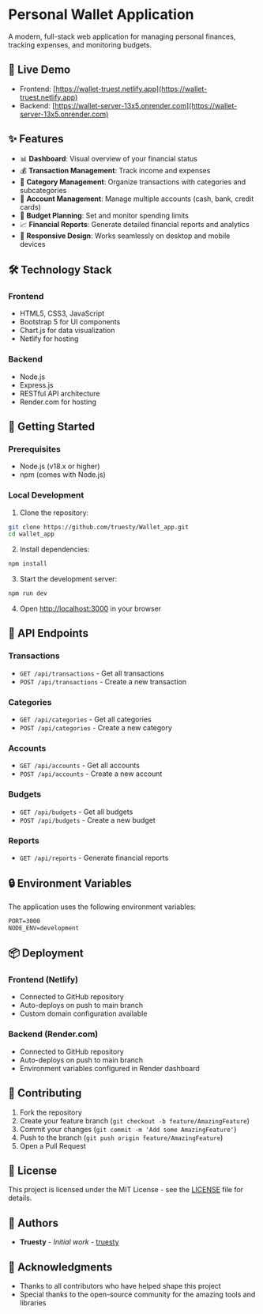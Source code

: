 # Personal Wallet Application

A modern, full-stack web application for managing personal finances, tracking expenses, and monitoring budgets.

## 🌟 Live Demo

- Frontend: [https://wallet-truest.netlify.app](https://wallet-truest.netlify.app)
- Backend: [https://wallet-server-13x5.onrender.com](https://wallet-server-13x5.onrender.com)

## ✨ Features

- 📊 **Dashboard**: Visual overview of your financial status
- 💰 **Transaction Management**: Track income and expenses
- 📁 **Category Management**: Organize transactions with categories and subcategories
- 🏦 **Account Management**: Manage multiple accounts (cash, bank, credit cards)
- 📅 **Budget Planning**: Set and monitor spending limits
- 📈 **Financial Reports**: Generate detailed financial reports and analytics
- 📱 **Responsive Design**: Works seamlessly on desktop and mobile devices

## 🛠️ Technology Stack

### Frontend
- HTML5, CSS3, JavaScript
- Bootstrap 5 for UI components
- Chart.js for data visualization
- Netlify for hosting

### Backend
- Node.js
- Express.js
- RESTful API architecture
- Render.com for hosting

## 🚀 Getting Started

### Prerequisites
- Node.js (v18.x or higher)
- npm (comes with Node.js)

### Local Development

1. Clone the repository:
```bash
git clone https://github.com/truesty/Wallet_app.git
cd wallet_app
```

2. Install dependencies:
```bash
npm install
```

3. Start the development server:
```bash
npm run dev
```

4. Open [http://localhost:3000](http://localhost:3000) in your browser

## 📝 API Endpoints

### Transactions
- `GET /api/transactions` - Get all transactions
- `POST /api/transactions` - Create a new transaction

### Categories
- `GET /api/categories` - Get all categories
- `POST /api/categories` - Create a new category

### Accounts
- `GET /api/accounts` - Get all accounts
- `POST /api/accounts` - Create a new account

### Budgets
- `GET /api/budgets` - Get all budgets
- `POST /api/budgets` - Create a new budget

### Reports
- `GET /api/reports` - Generate financial reports

## 🔒 Environment Variables

The application uses the following environment variables:

```env
PORT=3000
NODE_ENV=development
```

## 📦 Deployment

### Frontend (Netlify)
- Connected to GitHub repository
- Auto-deploys on push to main branch
- Custom domain configuration available

### Backend (Render.com)
- Connected to GitHub repository
- Auto-deploys on push to main branch
- Environment variables configured in Render dashboard

## 🤝 Contributing

1. Fork the repository
2. Create your feature branch (`git checkout -b feature/AmazingFeature`)
3. Commit your changes (`git commit -m 'Add some AmazingFeature'`)
4. Push to the branch (`git push origin feature/AmazingFeature`)
5. Open a Pull Request

## 📄 License

This project is licensed under the MIT License - see the [LICENSE](LICENSE) file for details.

## 👥 Authors

- **Truesty** - *Initial work* - [truesty](https://github.com/truesty)

## 🙏 Acknowledgments

- Thanks to all contributors who have helped shape this project
- Special thanks to the open-source community for the amazing tools and libraries 